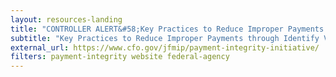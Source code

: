 ```yaml
---
layout: resources-landing
title: "CONTROLLER ALERT&#58;Key Practices to Reduce Improper Payments through Identify Verification: JFMIP Payment Integrity initiative"
subtitle: "Key Practices to Reduce Improper Payments through Identify Verification: JFMIP Payment Integrity initiative"
external_url: https://www.cfo.gov/jfmip/payment-integrity-initiative/
filters: payment-integrity website federal-agency
---
```

